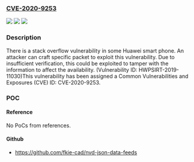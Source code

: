 ### [CVE-2020-9253](https://cve.mitre.org/cgi-bin/cvename.cgi?name=CVE-2020-9253)
![](https://img.shields.io/static/v1?label=Product&message=Lion-AL00C&color=blue)
![](https://img.shields.io/static/v1?label=Version&message=Versions%20earlier%20than%2010.1.0.150(C00E136R5P3)%20&color=brightgreen)
![](https://img.shields.io/static/v1?label=Vulnerability&message=CWE-121%20Stack-based%20Buffer%20Overflow&color=brightgreen)

### Description

There is a stack overflow vulnerability in some Huawei smart phone. An attacker can craft specific packet to exploit this vulnerability. Due to insufficient verification, this could be exploited to tamper with the information to affect the availability. (Vulnerability ID: HWPSIRT-2019-11030)This vulnerability has been assigned a Common Vulnerabilities and Exposures (CVE) ID: CVE-2020-9253.

### POC

#### Reference
No PoCs from references.

#### Github
- https://github.com/fkie-cad/nvd-json-data-feeds

